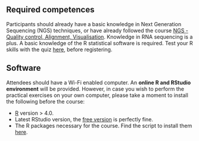 
## Required competences

Participants should already have a basic knowledge in Next Generation Sequencing (NGS) techniques, or have already followed the course [NGS - Quality control, Alignment, Visualisation](https://sib-swiss.github.io/NGS-introduction-training/2021.11/). Knowledge in RNA sequencing is a plus. A basic knowledge of the R statistical software is required. Test your R skills with the quiz [here](https://docs.google.com/forms/d/e/1FAIpQLSdIyeuabd_ZOWXgI1MWHapmaOMu20L9ESkLDZiWnpmkpujyOg/viewform?usp=sf_link), before registering.

## Software

Attendees should have a Wi-Fi enabled computer. An **online R and RStudio environment** will be provided. However, in case you wish to perform the practical exercises on your own computer, please take a moment to install the following before the course:

- [R](https://cran.r-project.org/) version > 4.0. 
- Latest RStudio version, the [free version](https://rstudio.com/products/rstudio/download/) is perfectly fine.
- The R packages necessary for the course. Find the script to install them [here](https://github.com/sib-swiss/single-cell-training/blob/master/Docker/install_packages.R). 
